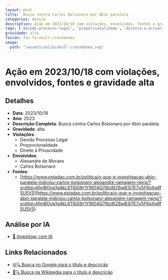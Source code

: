 ```yaml
---
layout: post
title:  Busca contra Carlos Bolsonaro por Abin paralela
categories: dossie
description: Ação em 2023/10/18 com violações, envolvidos, fontes e gravidade alta
tags: ['devido-processo-legal', 'proporcionalidade', 'direito-a-privacidade', 'alexandre-de-moraes', 'carlos-bolsonaro', 'gravidade-alta']
gravidade: alta
faicon: fas fa-skull-crossbones
image:
  path: "/assets/solid/skull-crossbones.svg"
---
```


# Ação em 2023/10/18 com violações, envolvidos, fontes e gravidade alta

## Detalhes
- **Data**: 2023/10/18
- **Ano**: 2023
- **Descrição Completa**: Busca contra Carlos Bolsonaro por Abin paralela.
- **Gravidade**: alta <i class="fas fa-skull-crossbones fa-2x"></i>
- **Violações**:
  - Devido Processo Legal
  - Proporcionalidade
  - Direito à Privacidade
- **Envolvidos**:
  - Alexandre de Moraes
  - Carlos Bolsonaro
- **Fontes**:
  - [https://www.estadao.com.br/politica/o-que-e-investigacao-abin-paralela-indiciou-carlos-bolsonaro-alexandre-ramagem-nprp/?srsltid=AfmBOop1g4kL6T6jG9r1Y9tD4Q7I6z8tZ8wB3j7E7y5F6pXq8f5U5V5](https://www.estadao.com.br/politica/o-que-e-investigacao-abin-paralela-indiciou-carlos-bolsonaro-alexandre-ramagem-nprp/?srsltid=AfmBOop1g4kL6T6jG9r1Y9tD4Q7I6z8tZ8wB3j7E7y5F6pXq8f5U5V5)

## Análise por IA
- [🤖 Investigar com IA](https://www.perplexity.ai/search?q=%22Alexandre%20de%20Moraes%22%20Busca%20contra%20Carlos%20Bolsonaro%20por%20Abin%20paralela%20Busca%20contra%20Carlos%20Bolsonaro%20por%20Abin%20paralela.%20Devido%20Processo%20Legal%20Proporcionalidade%20Direito%20%C3%A0%20Privacidade%202023%20gravidade%20alta)

## Links Relacionados
- [🌐🔍 Busca no Google para o título e descrição](https://www.google.com/search?q=%22Alexandre%20de%20Moraes%22%20Busca%20contra%20Carlos%20Bolsonaro%20por%20Abin%20paralela%20Busca%20contra%20Carlos%20Bolsonaro%20por%20Abin%20paralela.%20Devido%20Processo%20Legal%20Proporcionalidade%20Direito%20%C3%A0%20Privacidade%202023%20gravidade%20alta)
- [📖🔍 Busca na Wikipedia para o título e descrição](https://pt.wikipedia.org/w/index.php?search=%22Alexandre%20de%20Moraes%22%20Busca%20contra%20Carlos%20Bolsonaro%20por%20Abin%20paralela%20Busca%20contra%20Carlos%20Bolsonaro%20por%20Abin%20paralela.%20Devido%20Processo%20Legal%20Proporcionalidade%20Direito%20%C3%A0%20Privacidade%202023%20gravidade%20alta)


